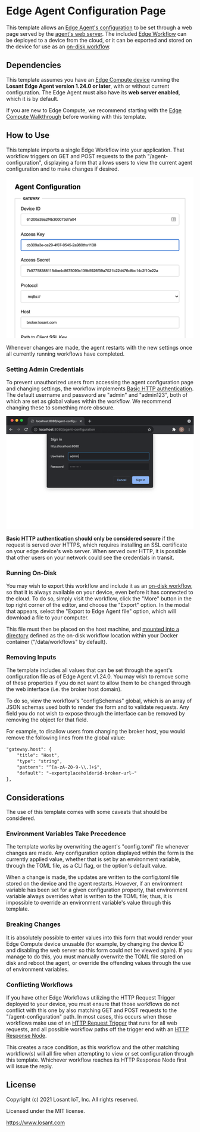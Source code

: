 # Edge Agent Configuration Page

This template allows an [Edge Agent's configuration](https://docs.losant.com/edge-compute/edge-agent-usage/#running-with-a-configuration-file) to be set through a web page served by the [agent's web server](https://docs.losant.com/edge-compute/edge-agent-usage/#webserver-http-request-trigger--http-response-node). The included [Edge Workflow](https://docs.losant.com/workflows/edge-workflows/) can be deployed to a device from the cloud, or it can be exported and stored on the device for use as an [on-disk workflow](https://docs.losant.com/workflows/edge-workflows/#on-disk-workflows).

## Dependencies

This template assumes you have an [Edge Compute device](https://docs.losant.com/devices/edge-compute/) running the **Losant Edge Agent version 1.24.0 or later**, with or without current configuration. The Edge Agent must also have its **web server enabled**, which it is by default.

If you are new to Edge Compute, we recommend starting with the [Edge Compute Walkthrough](https://docs.losant.com/edge-compute/walkthrough/) before working with this template.

## How to Use

This template imports a single Edge Workflow into your application. That workflow triggers on GET and POST requests to the path "/agent-configuration", displaying a form that allows users to view the current agent configuration and to make changes if desired.

![Configuration Screen](./form-preview.png)

Whenever changes are made, the agent restarts with the new settings once all currently running workflows have completed.

### Setting Admin Credentials

To prevent unauthorized users from accessing the agent configuration page and changing settings, the workflow implements [Basic HTTP authentication](https://developer.mozilla.org/en-US/docs/Web/HTTP/Authentication#basic_authentication_scheme). The default username and password are "admin" and "admin123", both of which are set as global values within the workflow. We recommend changing these to something more obscure.

![Authorization Popup](./authorization.png)

**Basic HTTP authentication should only be considered secure** if the request is served over HTTPS, which requires installing an SSL certificate on your edge device's web server. When served over HTTP, it is possible that other users on your network could see the credentials in transit.

### Running On-Disk

You may wish to export this workflow and include it as an [on-disk workflow](https://docs.losant.com/workflows/edge-workflows/#on-disk-workflows), so that it is always available on your device, even before it has connected to the cloud. To do so, simply visit the workflow, click the "More" button in the top right corner of the editor, and choose the "Export" option. In the modal that appears, select the "Export to Edge Agent file" option, which will download a file to your computer.

This file must then be placed on the host machine, and [mounted into a directory](https://docs.docker.com/storage/bind-mounts/) defined as the on-disk workflow location within your Docker container ("/data/workflows" by default).

### Removing Inputs

The template includes all values that can be set through the agent's configuration file as of Edge Agent v1.24.0. You may wish to remove some of these properties if you do not want to allow them to be changed through the web interface (i.e. the broker host domain).

To do so, view the workflow's "configSchemas" global, which is an array of JSON schemas used both to render the form and to validate requests. Any field you do not wish to expose through the interface can be removed by removing the object for that field.

For example, to disallow users from changing the broker host, you would remove the following lines from the global value:

```
"gateway.host": {
    "title": "Host",
    "type": "string",
    "pattern": "^[a-zA-Z0-9-\\.]+$",
    "default": "~exportplaceholderid-broker-url~"
},
```

## Considerations

The use of this template comes with some caveats that should be considered.

### Environment Variables Take Precedence

The template works by overwriting the agent's "config.toml" file whenever changes are made. Any configuration option displayed within the form is the currently applied value, whether that is set by an environment variable, through the TOML file, as a CLI flag, or the option's default value.

When a change is made, the updates are written to the config.toml file stored on the device and the agent restarts. However, if an environment variable has been set for a given configuration property, that environment variable always overrides what is written to the TOML file; thus, it is impossible to override an environment variable's value through this template.

### Breaking Changes

It is absolutely possible to enter values into this form that would render your Edge Compute device unusable (for example, by changing the device ID and disabling the web server so this form could not be viewed again). If you manage to do this, you must manually overwrite the TOML file stored on disk and reboot the agent, or override the offending values through the use of environment variables.

### Conflicting Workflows

If you have other Edge Workflows utilizing the HTTP Request Trigger deployed to your device, you must ensure that those workflows do not conflict with this one by also matching GET and POST requests to the "/agent-configuration" path. In most cases, this occurs when those workflows make use of an [HTTP Request Trigger](https://docs.losant.com/workflows/triggers/request/) that runs for all web requests, and all possible workflow paths off the trigger end with an [HTTP Response Node](https://docs.losant.com/workflows/outputs/http-response/).

This creates a race condition, as this workflow and the other matching workflow(s) will all fire when attempting to view or set configuration through this template. Whichever workflow reaches its HTTP Response Node first will issue the reply.

## License

Copyright (c) 2021 Losant IoT, Inc. All rights reserved.

Licensed under the MIT license.

https://www.losant.com